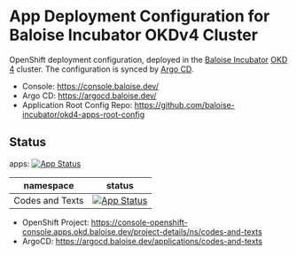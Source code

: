 # App Deployment Configuration for Baloise Incubator OKDv4 Cluster

OpenShift deployment configuration, deployed in the [Baloise Incubator](https://github.com/baloise-incubator) [OKD 4](https://www.okd.io/) cluster. The configuration is synced by [Argo CD](https://argoproj.github.io/projects/argo-cd).

- Console: https://console.baloise.dev/
- Argo CD: https://argocd.baloise.dev/
- Application Root Config Repo: https://github.com/baloise-incubator/okd4-apps-root-config

## Status
apps: [![App Status](https://argocd.baloise.dev/api/badge?name=okd4-bal-code-camp-cat-apps&revision=true)](https://argocd.baloise.dev/applications/okd4-bal-code-camp-cat-apps)

|namespace|status
|-|-|
|Codes and Texts|[![App Status](https://argocd.baloise.dev/api/badge?name=codes-and-texts&revision=true)](https://argocd.baloise.dev/applications/okd4-cat-config)|

* OpenShift Project: https://console-openshift-console.apps.okd.baloise.dev/project-details/ns/codes-and-texts
* ArgoCD: https://argocd.baloise.dev/applications/codes-and-texts


